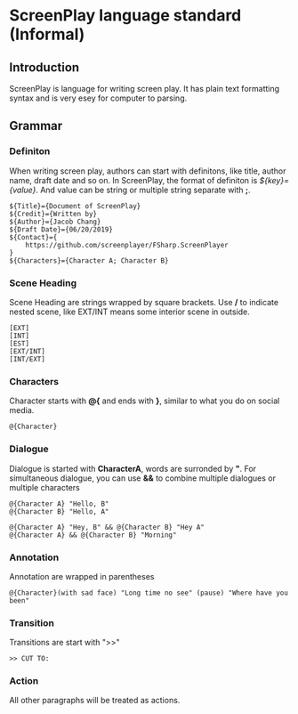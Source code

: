# ScreenPlay language standard (Informal)

## Introduction

ScreenPlay is language for writing screen play. It has plain text formatting syntax and is very esey for computer to parsing.

## Grammar

### Definiton

When writing screen play, authors can start with definitons, like title, author name, draft date and so on. In ScreenPlay, the format of definiton is *${key}={value}*. And value can be string or multiple string separate with **;**.

    ${Title}={Document of ScreenPlay}
    ${Credit}={Written by}
    ${Author}={Jacob Chang}
    ${Draft Date}={06/20/2019}
    ${Contact}={
        https://github.com/screenplayer/FSharp.ScreenPlayer
    }
    ${Characters}={Character A; Character B}

### Scene Heading

Scene Heading are strings wrapped by square brackets. Use **/** to indicate nested scene, like EXT/INT means some interior scene in outside.

    [EXT]
    [INT]
    [EST]
    [EXT/INT]
    [INT/EXT]

### Characters

Character starts with **@{** and ends with **}**, similar to what you do on social media.

    @{Character}

### Dialogue

Dialogue is started with **CharacterA**, words are surronded by **"**. For simultaneous dialogue, you can use **&&** to combine multiple dialogues or multiple characters

    @{Character A} "Hello, B"
    @{Character B} "Hello, A"

    @{Character A} "Hey, B" && @{Character B} "Hey A"
    @{Character A} && @{Character B} "Morning"

### Annotation

Annotation are wrapped in parentheses

    @{Character}(with sad face) "Long time no see" (pause) "Where have you been"

### Transition

Transitions are start with ">>"

    >> CUT TO:

### Action

All other paragraphs will be treated as actions.
